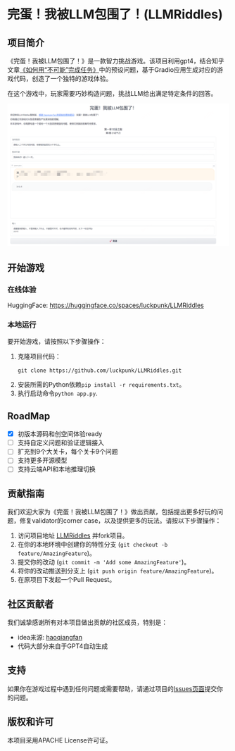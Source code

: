 # 完蛋！我被LLM包围了！(LLMRiddles)

## 项目简介
《完蛋！我被LLM包围了！》是一款智力挑战游戏。该项目利用gpt4，结合知乎文章[《如何用“不可能”完成任务》](https://zhuanlan.zhihu.com/p/665393240)中的预设问题，基于Gradio应用生成对应的游戏代码，创造了一个独特的游戏体验。

在这个游戏中，玩家需要巧妙构造问题，挑战LLM给出满足特定条件的回答。

![](./assets/round1.png)

## 开始游戏

### 在线体验

HuggingFace: https://huggingface.co/spaces/luckpunk/LLMRiddles

### 本地运行
要开始游戏，请按照以下步骤操作：

1. 克隆项目代码：
   ```
   git clone https://github.com/luckpunk/LLMRiddles.git
   ```
2. 安装所需的Python依赖`pip install -r requirements.txt`。
3. 执行启动命令`python app.py`.

## RoadMap
- [x] 初版本源码和创空间体验ready
- [ ] 支持自定义问题和验证逻辑接入
- [ ] 扩充到9个大关卡，每个关卡9个问题
- [ ] 支持更多开源模型
- [ ] 支持云端API和本地推理切换

## 贡献指南
我们欢迎大家为《完蛋！我被LLM包围了！》做出贡献，包括提出更多好玩的问题，修复validator的corner case，以及提供更多的玩法。请按以下步骤操作：

1. 访问项目地址 [LLMRiddles](https://github.com/luckpunk/LLMRiddles) 并fork项目。
2. 在你的本地环境中创建你的特性分支 (`git checkout -b feature/AmazingFeature`)。
3. 提交你的改动 (`git commit -m 'Add some AmazingFeature'`)。
4. 将你的改动推送到分支上 (`git push origin feature/AmazingFeature`)。
5. 在原项目下发起一个Pull Request。

## 社区贡献者
我们诚挚感谢所有对本项目做出贡献的社区成员，特别是：

- idea来源: [haoqiangfan](https://www.zhihu.com/people/haoqiang-fan)
- 代码大部分来自于GPT4自动生成

## 支持
如果你在游戏过程中遇到任何问题或需要帮助，请通过项目的[Issues页面](https://github.com/luckpunk/LLMRiddles/issues)提交你的问题。

## 版权和许可
本项目采用APACHE License许可证。